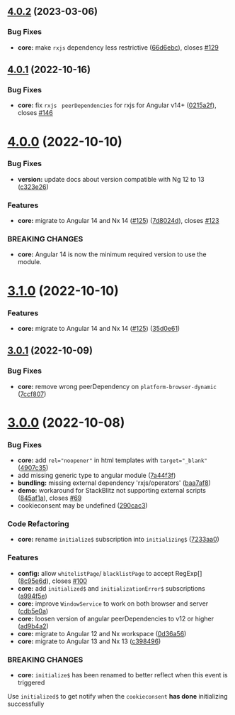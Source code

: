 ## [4.0.2](https://github.com/tinesoft/ngx-cookieconsent/compare/v4.0.1...v4.0.2) (2023-03-06)

### Bug Fixes

- **core:** make `rxjs` dependency less restrictive ([66d6ebc](https://github.com/tinesoft/ngx-cookieconsent/commit/66d6ebc20a4801221e007c515aecf553b5832c86)), closes [#129](https://github.com/tinesoft/ngx-cookieconsent/issues/129)

## [4.0.1](https://github.com/tinesoft/ngx-cookieconsent/compare/v4.0.0...v4.0.1) (2022-10-16)

### Bug Fixes

- **core:** fix `rxjs ` `peerDependencies` for rxjs for Angular v14+ ([0215a2f](https://github.com/tinesoft/ngx-cookieconsent/commit/0215a2f3960cfb11374c98b6fe4e0452f5d76180)), closes [#146](https://github.com/tinesoft/ngx-cookieconsent/issues/146)

# [4.0.0](https://github.com/tinesoft/ngx-cookieconsent/compare/v3.0.1...v4.0.0) (2022-10-10)

### Bug Fixes

- **version:** update docs about version compatible with Ng 12 to 13 ([c323e26](https://github.com/tinesoft/ngx-cookieconsent/commit/c323e263038b54682737c67553655dc6f24b4da4))

### Features

- **core:** migrate to Angular 14 and Nx 14 ([#125](https://github.com/tinesoft/ngx-cookieconsent/issues/125)) ([7d8024d](https://github.com/tinesoft/ngx-cookieconsent/commit/7d8024da22be4e9e7bebc0c10f51a4d27461192a)), closes [#123](https://github.com/tinesoft/ngx-cookieconsent/issues/123)

### BREAKING CHANGES

- **core:** Angular 14 is now the minimum required version to use the module.

# [3.1.0](https://github.com/tinesoft/ngx-cookieconsent/compare/v3.0.1...v3.1.0) (2022-10-10)

### Features

- **core:** migrate to Angular 14 and Nx 14 ([#125](https://github.com/tinesoft/ngx-cookieconsent/issues/125)) ([35d0e61](https://github.com/tinesoft/ngx-cookieconsent/commit/35d0e61cd99d716fa2e85611191f1d22f9f488db))

## [3.0.1](https://github.com/tinesoft/ngx-cookieconsent/compare/v3.0.0...v3.0.1) (2022-10-09)

### Bug Fixes

- **core:** remove wrong peerDependency on `platform-browser-dynamic` ([7ccf807](https://github.com/tinesoft/ngx-cookieconsent/commit/7ccf807f70bb43348aa907ef43798f690e6267cc))

# [3.0.0](https://github.com/tinesoft/ngx-cookieconsent/compare/v2.2.3...v3.0.0) (2022-10-08)

### Bug Fixes

- **core:** add `rel="noopener"` in html templates with `target="_blank"` ([4907c35](https://github.com/tinesoft/ngx-cookieconsent/commit/4907c354aaf77c26249db3b43b6a5cdf979c1158))
- add missing generic type to angular module ([7a44f3f](https://github.com/tinesoft/ngx-cookieconsent/commit/7a44f3fac3894c2b66671eb2bd6433b8cb5a6e36))
- **bundling:** missing external dependency 'rxjs/operators' ([baa7af8](https://github.com/tinesoft/ngx-cookieconsent/commit/baa7af8273d2756ba4c5643be960555ca3665d1e))
- **demo:** workaround for StackBlitz not supporting external scripts ([845af1a](https://github.com/tinesoft/ngx-cookieconsent/commit/845af1ad626f4c505979e57f21c66334a05626e9)), closes [#69](https://github.com/tinesoft/ngx-cookieconsent/issues/69)
- cookieconsent may be undefined ([290cac3](https://github.com/tinesoft/ngx-cookieconsent/commit/290cac31a8789ae8e536c6f14fec6b996f5fa3c6))

### Code Refactoring

- **core:** rename `initialize$` subscription into `initializing$` ([7233aa0](https://github.com/tinesoft/ngx-cookieconsent/commit/7233aa0325393774456500c2c69fda93498822be))

### Features

- **config:** allow `whitelistPage`/ `blacklistPage` to accept RegExp[] ([8c95e6d](https://github.com/tinesoft/ngx-cookieconsent/commit/8c95e6d4a7cef368af94f1dc5f69158c8f0442cc)), closes [#100](https://github.com/tinesoft/ngx-cookieconsent/issues/100)
- **core:** add `initialized$` and `initializationError$` subscriptions ([a994f5e](https://github.com/tinesoft/ngx-cookieconsent/commit/a994f5e3eb8f5f23001f3f1913017b424c7931a1))
- **core:** improve `WindowService` to work on both browser and server ([cdb5e0a](https://github.com/tinesoft/ngx-cookieconsent/commit/cdb5e0ac6d99e6b32c5c8e5e129a0478495813b4))
- **core:** loosen version of angular peerDependencies to v12 or higher ([ad9b4a2](https://github.com/tinesoft/ngx-cookieconsent/commit/ad9b4a2718e46e3e04ff574faac8d8de82bb0035))
- **core:** migrate to Angular 12 and Nx workspace ([0d36a56](https://github.com/tinesoft/ngx-cookieconsent/commit/0d36a5650f7fc479faf0de7422cb8eb69e34ef07))
- **core:** migrate to Angular 13 and Nx 13 ([c398496](https://github.com/tinesoft/ngx-cookieconsent/commit/c398496a7031b8ed128e9407eb9b825ef356d356))

### BREAKING CHANGES

- **core:** `initialize$` has been renamed to better reflect when this event is triggered

Use `initialized$` to get notify when the `cookieconsent` **has done** initializing successfully
